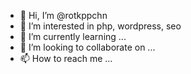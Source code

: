 - 👋 Hi, I’m @rotkppchn
- 👀 I’m interested in php, wordpress, seo
- 🌱 I’m currently learning ...
- 💞️ I’m looking to collaborate on ...
- 📫 How to reach me ...
